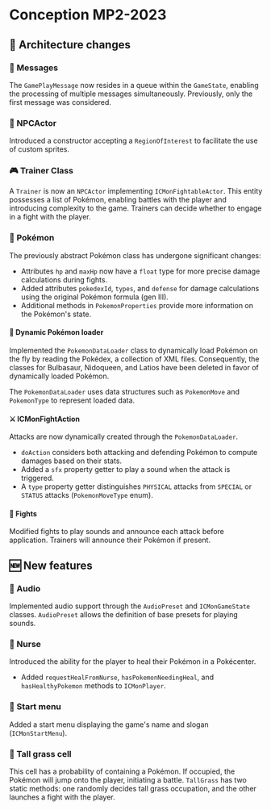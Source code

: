 Conception MP2-2023
==
## 🔄 **Architecture changes**

### 📜 Messages
The `GamePlayMessage` now resides in a queue within the `GameState`, enabling the processing of multiple messages simultaneously. Previously, only the first message was considered.

### 👾 NPCActor
Introduced a constructor accepting a `RegionOfInterest` to facilitate the use of custom sprites.

### 🎮 Trainer Class
A `Trainer` is now an `NPCActor` implementing `ICMonFightableActor`. This entity possesses a list of Pokémon, enabling battles with the player and introducing complexity to the game. Trainers can decide whether to engage in a fight with the player.

### 🐉 Pokémon
The previously abstract Pokémon class has undergone significant changes:
- Attributes `hp` and `maxHp` now have a `float` type for more precise damage calculations during fights.
- Added attributes `pokedexId`, `types`, and `defense` for damage calculations using the original Pokémon formula (gen III).
- Additional methods in `PokemonProperties` provide more information on the Pokémon's state.

#### 🔄 Dynamic Pokémon loader
Implemented the `PokemonDataLoader` class to dynamically load Pokémon on the fly by reading the Pokédex, a collection of XML files. Consequently, the classes for Bulbasaur, Nidoqueen, and Latios have been deleted in favor of dynamically loaded Pokémon.

The `PokemonDataLoader` uses data structures such as `PokemonMove` and `PokemonType` to represent loaded data.

#### ⚔️ ICMonFightAction
Attacks are now dynamically created through the `PokemonDataLoader`.
- `doAction` considers both attacking and defending Pokémon to compute damages based on their stats.
- Added a `sfx` property getter to play a sound when the attack is triggered.
- A `type` property getter distinguishes `PHYSICAL` attacks from `SPECIAL` or `STATUS` attacks (`PokemonMoveType` enum).

#### 🥊 Fights
Modified fights to play sounds and announce each attack before application. Trainers will announce their Pokémon if present.

## 🆕 **New features**

### 🎵 Audio
Implemented audio support through the `AudioPreset` and `ICMonGameState` classes. `AudioPreset` allows the definition of base presets for playing sounds.

### 🏥 Nurse
Introduced the ability for the player to heal their Pokémon in a Pokécenter.
- Added `requestHealFromNurse`, `hasPokemonNeedingHeal`, and `hasHealthyPokemon` methods to `ICMonPlayer`.

### 🚀 Start menu
Added a start menu displaying the game's name and slogan (`ICMonStartMenu`).

### 🌾 Tall grass cell
This cell has a probability of containing a Pokémon. If occupied, the Pokémon will jump onto the player, initiating a battle.
`TallGrass` has two static methods: one randomly decides tall grass occupation, and the other launches a fight with the player.